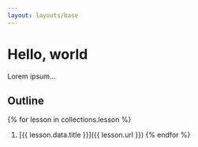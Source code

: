 ```yaml
---
layout: layouts/base
---
```


# Hello, world

Lorem ipsum...

## Outline

{% for lesson in collections.lesson %}
  1. [{{ lesson.data.title }}]({{ lesson.url }})
{% endfor %}
